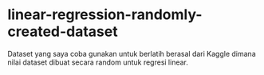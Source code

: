 # linear-regression-randomly-created-dataset

Dataset yang saya coba gunakan untuk berlatih berasal dari Kaggle dimana nilai dataset dibuat secara random untuk regresi linear.


